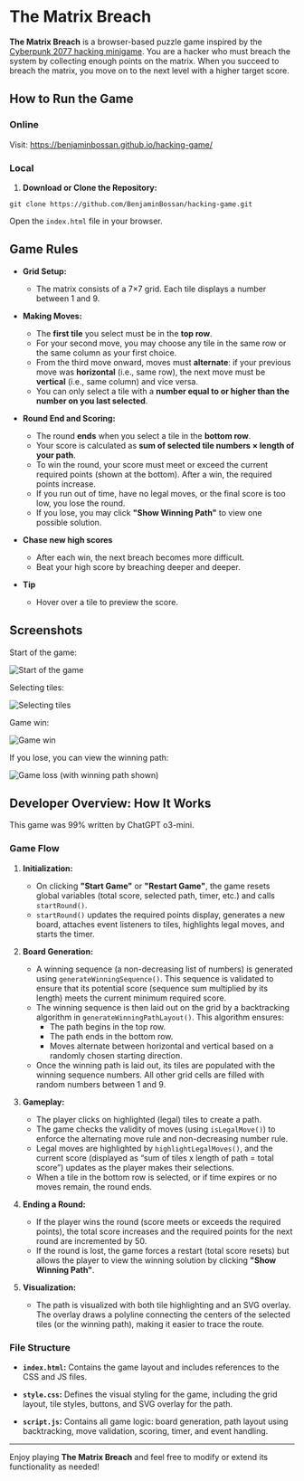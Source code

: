 # The Matrix Breach

**The Matrix Breach** is a browser-based puzzle game inspired by the [Cyberpunk 2077 hacking minigame](https://cyberpunk.fandom.com/wiki/Quickhacking). You are a hacker who must breach the system by collecting enough points on the matrix. When you succeed to breach the matrix, you move on to the next level with a higher target score.

## How to Run the Game

### Online

Visit: https://benjaminbossan.github.io/hacking-game/

### Local

1. **Download or Clone the Repository:**

`git clone https://github.com/BenjaminBossan/hacking-game.git`

Open the `index.html` file in your browser.

## Game Rules

- **Grid Setup:**
  - The matrix consists of a 7×7 grid. Each tile displays a number between 1 and 9.

- **Making Moves:**
  - The **first tile** you select must be in the **top row**.
  - For your second move, you may choose any tile in the same row or the same column as your first choice.
  - From the third move onward, moves must **alternate**: if your previous move was **horizontal** (i.e., same row), the next move must be **vertical** (i.e., same column) and vice versa.
  - You can only select a tile with a **number equal to or higher than the number on you last selected**.

- **Round End and Scoring:**
  - The round **ends** when you select a tile in the **bottom row**.
  - Your score is calculated as **sum of selected tile numbers × length of your path**.
  - To win the round, your score must meet or exceed the current required points (shown at the bottom). After a win, the required points increase.
  - If you run out of time, have no legal moves, or the final score is too low, you lose the round.
  - If you lose, you may click **"Show Winning Path"** to view one possible solution.

- **Chase new high scores**
  - After each win, the next breach becomes more difficult.
  - Beat your high score by breaching deeper and deeper.

- **Tip**
  - Hover over a tile to preview the score.

## Screenshots

Start of the game:

![Start of the game](./01-start.png)

Selecting tiles:

![Selecting tiles](./02-middle.png)

Game win:

![Game win](./03-end.png)

If you lose, you can view the winning path:

![Game loss (with winning path shown)](./04-loss.png)


## Developer Overview: How It Works

This game was 99% written by ChatGPT o3-mini.

### Game Flow

1. **Initialization:**
   - On clicking **"Start Game"** or **"Restart Game"**, the game resets global variables (total score, selected path, timer, etc.) and calls `startRound()`.
   - `startRound()` updates the required points display, generates a new board, attaches event listeners to tiles, highlights legal moves, and starts the timer.

2. **Board Generation:**
   - A winning sequence (a non-decreasing list of numbers) is generated using `generateWinningSequence()`. This sequence is validated to ensure that its potential score (sequence sum multiplied by its length) meets the current minimum required score.
   - The winning sequence is then laid out on the grid by a backtracking algorithm in `generateWinningPathLayout()`. This algorithm ensures:
     - The path begins in the top row.
     - The path ends in the bottom row.
     - Moves alternate between horizontal and vertical based on a randomly chosen starting direction.
   - Once the winning path is laid out, its tiles are populated with the winning sequence numbers. All other grid cells are filled with random numbers between 1 and 9.

3. **Gameplay:**
   - The player clicks on highlighted (legal) tiles to create a path.
   - The game checks the validity of moves (using `isLegalMove()`) to enforce the alternating move rule and non-decreasing number rule.
   - Legal moves are highlighted by `highlightLegalMoves()`, and the current score (displayed as “sum of tiles x length of path = total score”) updates as the player makes their selections.
   - When a tile in the bottom row is selected, or if time expires or no moves remain, the round ends.

4. **Ending a Round:**
   - If the player wins the round (score meets or exceeds the required points), the total score increases and the required points for the next round are incremented by 50.
   - If the round is lost, the game forces a restart (total score resets) but allows the player to view the winning solution by clicking **"Show Winning Path"**.

5. **Visualization:**
   - The path is visualized with both tile highlighting and an SVG overlay. The overlay draws a polyline connecting the centers of the selected tiles (or the winning path), making it easier to trace the route.

### File Structure

- **`index.html`:**
  Contains the game layout and includes references to the CSS and JS files.

- **`style.css`:**
  Defines the visual styling for the game, including the grid layout, tile styles, buttons, and SVG overlay for the path.

- **`script.js`:**
  Contains all game logic: board generation, path layout using backtracking, move validation, scoring, timer, and event handling.

---

Enjoy playing **The Matrix Breach** and feel free to modify or extend its functionality as needed!
